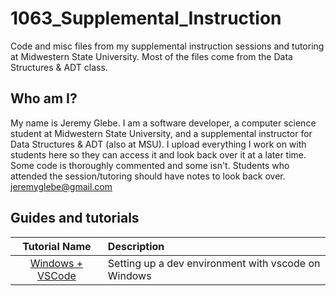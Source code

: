 # 1063_Supplemental_Instruction
Code and misc files from my supplemental instruction sessions and tutoring at
Midwestern State University. Most of the files come from the Data Structures &
ADT class.

## Who am I?
My name is Jeremy Glebe. I am a software developer, a computer science student
at Midwestern State University, and a supplemental instructor for Data
Structures & ADT (also at MSU). I upload everything I work on with students
here so they can access it and look back over it at a later time. Some code is
thoroughly commented and some isn't. Students who attended the session/tutoring
should have notes to look back over.
jeremyglebe@gmail.com

## Guides and tutorials
|    Tutorial Name     | Description                                        |
|:--------------------:|:-------------------------------------------------- |
| [Windows + VSCode](https://github.com/jeremyglebe/dev_tool_tutorials/tree/master/win_vsc) | Setting up a dev environment with vscode on Windows |